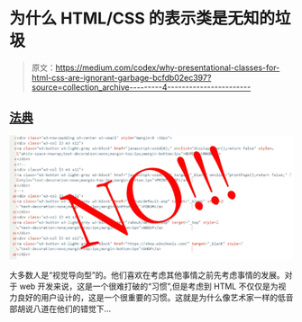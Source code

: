 # 为什么 HTML/CSS 的表示类是无知的垃圾

> 原文：<https://medium.com/codex/why-presentational-classes-for-html-css-are-ignorant-garbage-bcfdb02ec397?source=collection_archive---------4----------------------->

## [法典](http://medium.com/codex)

![](img/55aaabe7bd6458df5ae892b1a3c713f2.png)

大多数人是“视觉导向型”的。他们喜欢在考虑其他事情之前先考虑事情的发展。对于 web 开发来说，这是一个很难打破的“习惯”,但是考虑到 HTML 不仅仅是为视力良好的用户设计的，这是一个很重要的习惯。这就是为什么像艺术家一样的低音部胡说八道在他们的错觉下…